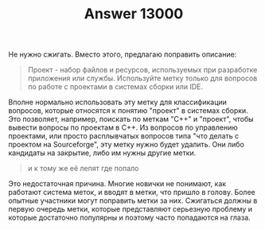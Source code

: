﻿---
title: "Answer 13000"
se.owner.user_id: 240512
se.owner.display_name: "MSDN.WhiteKnight"
se.owner.link: "https://ru.meta.stackoverflow.com/users/240512/msdn-whiteknight"
se.answer_id: 13000
se.question_id: 12946
se.post_type: answer
se.is_accepted: False
---
<p>Не нужно сжигать. Вместо этого, предлагаю поправить описание:</p>
<blockquote>
<p>Проект - набор файлов и ресурсов, используемых при разработке приложения или службы. Используйте метку только для вопросов по работе с проектами в системах сборки или IDE.</p>
</blockquote>
<p>Вполне нормально использовать эту метку для классификации вопросов, которые относятся к понятию &quot;проект&quot; в системах сборки. Это позволяет, например, поискать по меткам &quot;С++&quot; и &quot;проект&quot;, чтобы вывести вопросы по проектам в С++. Из вопросов по управлению проектами, или просто расплывчатых вопросов типа &quot;что делать с проектом на Sourceforge&quot;, эту метку нужно будет удалить. Они либо кандидаты на закрытие, либо им нужны другие метки.</p>
<blockquote>
<p>и к тому же её лепят где попало</p>
</blockquote>
<p>Это недостаточная причина. Многие новички не понимают, как работают система меток, и  вводят в метки, что пришло в голову. Более опытные участники могут поправить метки за них. Сжигаться должны в первую очередь метки, которые представляют серьезную проблему и которые достаточно популярны и поэтому часто попадаются на глаза.</p>
